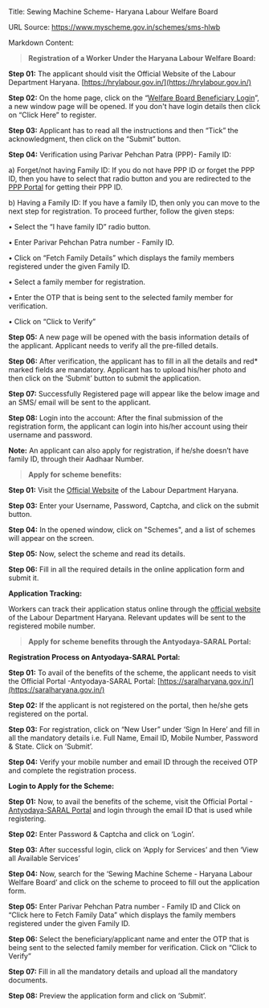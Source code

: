 Title: Sewing Machine Scheme- Haryana Labour Welfare Board

URL Source: https://www.myscheme.gov.in/schemes/sms-hlwb

Markdown Content:
> **Registration of a Worker Under the Haryana Labour Welfare Board:**

**Step 01:** The applicant should visit the Official Website of the Labour Department Haryana. [https://hrylabour.gov.in/](https://hrylabour.gov.in/)

**Step 02:** On the home page, click on the “[Welfare Board Beneficiary Login](https://hrylabour.gov.in/login/welfare)”, a new window page will be opened. If you don't have login details then click on “Click Here” to register.

**Step 03:** Applicant has to read all the instructions and then “Tick” the acknowledgment, then click on the “Submit” button.

**Step 04:** Verification using Parivar Pehchan Patra (PPP)- Family ID:

a) Forget/not having Family ID: If you do not have PPP ID or forget the PPP ID, then you have to select that radio button and you are redirected to the [PPP Portal](https://meraparivar.haryana.gov.in/) for getting their PPP ID.

b) Having a Family ID: If you have a family ID, then only you can move to the next step for registration. To proceed further, follow the given steps:

• Select the “I have family ID” radio button.

• Enter Parivar Pehchan Patra number - Family ID.

• Click on “Fetch Family Details” which displays the family members registered under the given Family ID.

• Select a family member for registration.

• Enter the OTP that is being sent to the selected family member for verification.

• Click on “Click to Verify”

**Step 05:** A new page will be opened with the basis information details of the applicant. Applicant needs to verify all the pre-filled details.

**Step 06:** After verification, the applicant has to fill in all the details and red\* marked fields are mandatory. Applicant has to upload his/her photo and then click on the ‘Submit’ button to submit the application.

**Step 07:** Successfully Registered page will appear like the below image and an SMS/ email will be sent to the applicant.

**Step 08:** Login into the account: After the final submission of the registration form, the applicant can login into his/her account using their username and password.

**Note:** An applicant can also apply for registration, if he/she doesn’t have family ID, through their Aadhaar Number.

> **Apply for scheme benefits:**

**Step 01:** Visit the [Official Website](https://hrylabour.gov.in/) of the Labour Department Haryana.

**Step 03:** Enter your Username, Password, Captcha, and click on the submit button.

**Step 04:** In the opened window, click on "Schemes", and a list of schemes will appear on the screen.

**Step 05:** Now, select the scheme and read its details.

**Step 06:** Fill in all the required details in the online application form and submit it.

**Application Tracking:**

Workers can track their application status online through the [official website](https://hrylabour.gov.in/login/welfare) of the Labour Department Haryana. Relevant updates will be sent to the registered mobile number.

> **Apply for scheme benefits through the Antyodaya-SARAL Portal:**

**Registration Process on Antyodaya-SARAL Portal:**

**Step 01:** To avail of the benefits of the scheme, the applicant needs to visit the Official Portal -Antyodaya-SARAL Portal: [https://saralharyana.gov.in/](https://saralharyana.gov.in/)

**Step 02:** If the applicant is not registered on the portal, then he/she gets registered on the portal.

**Step 03:** For registration, click on “New User” under ‘Sign In Here’ and fill in all the mandatory details i.e. Full Name, Email ID, Mobile Number, Password & State. Click on ‘Submit’.

**Step 04:** Verify your mobile number and email ID through the received OTP and complete the registration process.

**Login to Apply for the Scheme:**

**Step 01:** Now, to avail the benefits of the scheme, visit the Official Portal -[Antyodaya-SARAL Portal](https://saralharyana.gov.in/) and login through the email ID that is used while registering.

**Step 02:** Enter Password & Captcha and click on ‘Login’.

**Step 03:** After successful login, click on ‘Apply for Services’ and then ‘View all Available Services’

**Step 04:** Now, search for the ‘Sewing Machine Scheme - Haryana Labour Welfare Board’ and click on the scheme to proceed to fill out the application form.

**Step 05:** Enter Parivar Pehchan Patra number - Family ID and Click on “Click here to Fetch Family Data” which displays the family members registered under the given Family ID.

**Step 06:** Select the beneficiary/applicant name and enter the OTP that is being sent to the selected family member for verification. Click on “Click to Verify”

**Step 07:** Fill in all the mandatory details and upload all the mandatory documents.

**Step 08:** Preview the application form and click on ‘Submit’.
